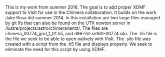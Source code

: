 This is my work from summer 2016. The goal is to add proper XDMF support to VisIt for use in the Chimera collaboration. It builds on the work Jake Rosa did summer 2014. In this installation are two large files managed by git lfs that can also be found on the UTK newton server in /lustre/projects/astro/chimera/lentz/. The files are chimera_00774_grid_1_01.h5, and d96-2d-sn160-00774.silo. The .h5 file is the file we seek to be able to open natively with VisIt. The .silo file was created with a script from the .h5 file and displays properly. We seek to eliminate the need for this script by using XDMF.